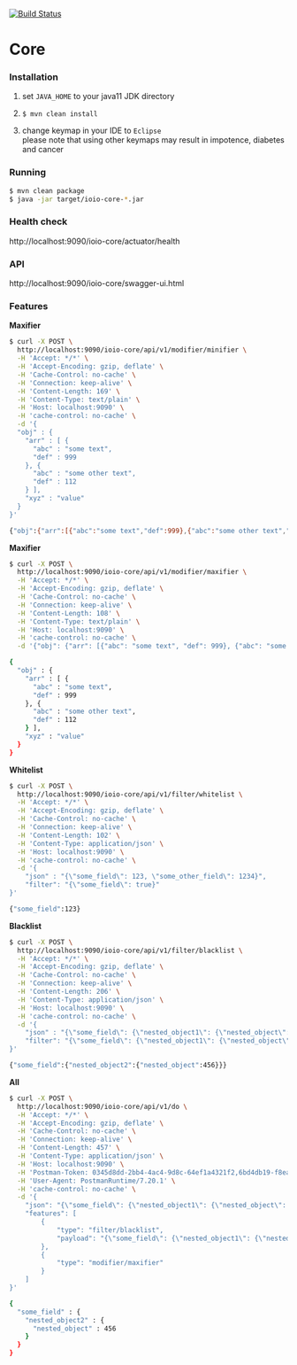 [![Build Status](https://travis-ci.org/Danieluss/IOIO.svg?branch=master)](https://travis-ci.org/Danieluss/IOIO)

# Core

### Installation
1. set `JAVA_HOME` to your java11 JDK directory

2. ```$ mvn clean install```

3. change keymap in your IDE to `Eclipse` \
please note that using other keymaps may result in impotence, diabetes and cancer
### Running
```bash
$ mvn clean package
$ java -jar target/ioio-core-*.jar
```

### Health check
http://localhost:9090/ioio-core/actuator/health

### API
http://localhost:9090/ioio-core/swagger-ui.html

### Features

**Maxifier**

```bash
$ curl -X POST \
  http://localhost:9090/ioio-core/api/v1/modifier/minifier \
  -H 'Accept: */*' \
  -H 'Accept-Encoding: gzip, deflate' \
  -H 'Cache-Control: no-cache' \
  -H 'Connection: keep-alive' \
  -H 'Content-Length: 169' \
  -H 'Content-Type: text/plain' \
  -H 'Host: localhost:9090' \
  -H 'cache-control: no-cache' \
  -d '{
  "obj" : {
    "arr" : [ {
      "abc" : "some text",
      "def" : 999
    }, {
      "abc" : "some other text",
      "def" : 112
    } ],
    "xyz" : "value"
  }
}'

{"obj":{"arr":[{"abc":"some text","def":999},{"abc":"some other text","def":112}],"xyz":"value"}}
```

**Maxifier**

```bash
$ curl -X POST \
  http://localhost:9090/ioio-core/api/v1/modifier/maxifier \
  -H 'Accept: */*' \
  -H 'Accept-Encoding: gzip, deflate' \
  -H 'Cache-Control: no-cache' \
  -H 'Connection: keep-alive' \
  -H 'Content-Length: 108' \
  -H 'Content-Type: text/plain' \
  -H 'Host: localhost:9090' \
  -H 'cache-control: no-cache' \
  -d '{"obj": {"arr": [{"abc": "some text", "def": 999}, {"abc": "some other text", "def": 112}], "xyz": "value"}}'

{
  "obj" : {
    "arr" : [ {
      "abc" : "some text",
      "def" : 999
    }, {
      "abc" : "some other text",
      "def" : 112
    } ],
    "xyz" : "value"
  }
}
```

**Whitelist**

```bash
$ curl -X POST \
  http://localhost:9090/ioio-core/api/v1/filter/whitelist \
  -H 'Accept: */*' \
  -H 'Accept-Encoding: gzip, deflate' \
  -H 'Cache-Control: no-cache' \
  -H 'Connection: keep-alive' \
  -H 'Content-Length: 102' \
  -H 'Content-Type: application/json' \
  -H 'Host: localhost:9090' \
  -H 'cache-control: no-cache' \
  -d '{
	"json" : "{\"some_field\": 123, \"some_other_field\": 1234}",
	"filter": "{\"some_field\": true}"
}'

{"some_field":123}
```

**Blacklist**

```bash
$ curl -X POST \
  http://localhost:9090/ioio-core/api/v1/filter/blacklist \
  -H 'Accept: */*' \
  -H 'Accept-Encoding: gzip, deflate' \
  -H 'Cache-Control: no-cache' \
  -H 'Connection: keep-alive' \
  -H 'Content-Length: 206' \
  -H 'Content-Type: application/json' \
  -H 'Host: localhost:9090' \
  -H 'cache-control: no-cache' \
  -d '{
	"json" : "{\"some_field\": {\"nested_object1\": {\"nested_object\": 123}, \"nested_object2\": {\"nested_object\": 456}}}",
	"filter": "{\"some_field\": {\"nested_object1\": {\"nested_object\": true}}}"
}'

{"some_field":{"nested_object2":{"nested_object":456}}}
```

**All**

```bash
$ curl -X POST \
  http://localhost:9090/ioio-core/api/v1/do \
  -H 'Accept: */*' \
  -H 'Accept-Encoding: gzip, deflate' \
  -H 'Cache-Control: no-cache' \
  -H 'Connection: keep-alive' \
  -H 'Content-Length: 457' \
  -H 'Content-Type: application/json' \
  -H 'Host: localhost:9090' \
  -H 'Postman-Token: 0345d8dd-2bb4-4ac4-9d8c-64ef1a4321f2,6bd4db19-f8ea-49ab-8547-1fb6f34494ab' \
  -H 'User-Agent: PostmanRuntime/7.20.1' \
  -H 'cache-control: no-cache' \
  -d '{
    "json": "{\"some_field\": {\"nested_object1\": {\"nested_object\": 123}, \"nested_object2\": {\"nested_object\": 456}}}",
    "features": [
        {
            "type": "filter/blacklist",
            "payload": "{\"some_field\": {\"nested_object1\": {\"nested_object\": true}}}"
        },
        {
            "type": "modifier/maxifier"
        }
    ]
}'

{
  "some_field" : {
    "nested_object2" : {
      "nested_object" : 456
    }
  }
}
```

